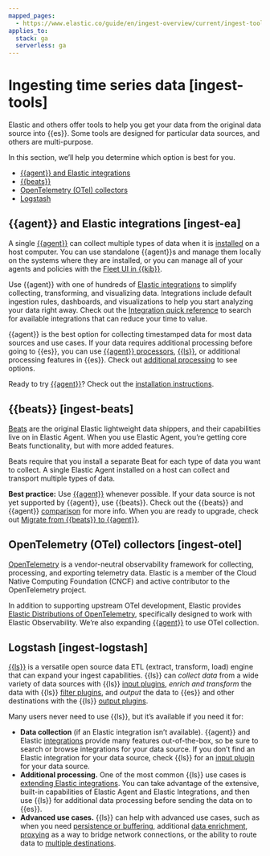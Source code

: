 ```yaml
---
mapped_pages:
  - https://www.elastic.co/guide/en/ingest-overview/current/ingest-tools.html
applies_to:
  stack: ga
  serverless: ga
---
```


# Ingesting time series data [ingest-tools]

Elastic and others offer tools to help you get your data from the original data source into {{es}}. Some tools are designed for particular data sources, and others are multi-purpose.

In this section, we’ll help you determine which option is best for you.

* [{{agent}} and Elastic integrations](/manage-data/ingest/ingesting-timeseries-data.md#ingest-ea)
* [{{beats}}](/manage-data/ingest/ingesting-timeseries-data.md#ingest-beats)
* [OpenTelemetry (OTel) collectors](/manage-data/ingest/ingesting-timeseries-data.md#ingest-otel)
* [Logstash](/manage-data/ingest/ingesting-timeseries-data.md#ingest-logstash)


## {{agent}} and Elastic integrations [ingest-ea]

A single [{{agent}}](https://www.elastic.co/guide/en/fleet/current) can collect multiple types of data when it is [installed](asciidocalypse://docs/docs-content/docs/reference/ingestion-tools/fleet/install-elastic-agents.md) on a host computer. You can use standalone {{agent}}s and manage them locally on the systems where they are installed, or you can manage all of your agents and policies with the [Fleet UI in {{kib}}](asciidocalypse://docs/docs-content/docs/reference/ingestion-tools/fleet/manage-elastic-agents-in-fleet.md).

Use {{agent}} with one of hundreds of [Elastic integrations](https://docs.elastic.co/en/integrations) to simplify collecting, transforming, and visualizing data. Integrations include default ingestion rules, dashboards, and visualizations to help you start analyzing your data right away. Check out the [Integration quick reference](https://docs.elastic.co/en/integrations/all_integrations) to search for available integrations that can reduce your time to value.

{{agent}} is the best option for collecting timestamped data for most data sources and use cases. If your data requires additional processing before going to {{es}}, you can use [{{agent}} processors](asciidocalypse://docs/docs-content/docs/reference/ingestion-tools/fleet/agent-processors.md), [{{ls}}](https://www.elastic.co/guide/en/logstash/current), or additional processing features in {{es}}. Check out [additional processing](/manage-data/ingest/transform-enrich.md) to see options.

Ready to try [{{agent}}](https://www.elastic.co/guide/en/fleet/current)? Check out the [installation instructions](asciidocalypse://docs/docs-content/docs/reference/ingestion-tools/fleet/install-elastic-agents.md).


## {{beats}} [ingest-beats]

[Beats](asciidocalypse://docs/beats/docs/reference/index.md) are the original Elastic lightweight data shippers, and their capabilities live on in Elastic Agent. When you use Elastic Agent, you’re getting core Beats functionality, but with more added features.

Beats require that you install a separate Beat for each type of data you want to collect. A single Elastic Agent installed on a host can collect and transport multiple types of data.

**Best practice:** Use [{{agent}}](https://www.elastic.co/guide/en/fleet/current) whenever possible. If your data source is not yet supported by {{agent}}, use {{beats}}. Check out the {{beats}} and {{agent}} [comparison](/manage-data/ingest/tools.md#additional-capabilities-beats-and-agent) for more info. When you are ready to upgrade, check out [Migrate from {{beats}} to {{agent}}](asciidocalypse://docs/docs-content/docs/reference/ingestion-tools/fleet/migrate-from-beats-to-elastic-agent.md).


## OpenTelemetry (OTel) collectors [ingest-otel]

[OpenTelemetry](https://opentelemetry.io/docs) is a vendor-neutral observability framework for collecting, processing, and exporting telemetry data. Elastic is a member of the Cloud Native Computing Foundation (CNCF) and active contributor to the OpenTelemetry project.

In addition to supporting upstream OTel development, Elastic provides [Elastic Distributions of OpenTelemetry](https://github.com/elastic/opentelemetry), specifically designed to work with Elastic Observability. We’re also expanding [{{agent}}](https://www.elastic.co/guide/en/fleet/current) to use OTel collection.


## Logstash [ingest-logstash]

[{{ls}}](https://www.elastic.co/guide/en/logstash/current) is a versatile open source data ETL (extract, transform, load) engine that can expand your ingest capabilities. {{ls}} can *collect data* from a wide variety of data sources with {{ls}} [input plugins](logstash://reference/input-plugins.md), *enrich and transform* the data with {{ls}} [filter plugins](logstash://reference/filter-plugins.md), and *output* the data to {{es}} and other destinations with the {{ls}} [output plugins](logstash://reference/output-plugins.md).

Many users never need to use {{ls}}, but it’s available if you need it for:

* **Data collection** (if an Elastic integration isn’t available). {{agent}} and Elastic [integrations](https://docs.elastic.co/en/integrations/all_integrations) provide many features out-of-the-box, so be sure to search or browse integrations for your data source. If you don’t find an Elastic integration for your data source, check {{ls}} for an [input plugin](logstash://reference/input-plugins.md) for your data source.
* **Additional processing.** One of the most common {{ls}} use cases is [extending Elastic integrations](logstash://reference/using-logstash-with-elastic-integrations.md). You can take advantage of the extensive, built-in capabilities of Elastic Agent and Elastic Integrations, and then use {{ls}} for additional data processing before sending the data on to {{es}}.
* **Advanced use cases.** {{ls}} can help with advanced use cases, such as when you need [persistence or buffering](/manage-data/ingest/ingest-reference-architectures/lspq.md), additional [data enrichment](/manage-data/ingest/ingest-reference-architectures/ls-enrich.md), [proxying](/manage-data/ingest/ingest-reference-architectures/ls-networkbridge.md) as a way to bridge network connections, or the ability to route data to [multiple destinations](/manage-data/ingest/ingest-reference-architectures/ls-multi.md).
